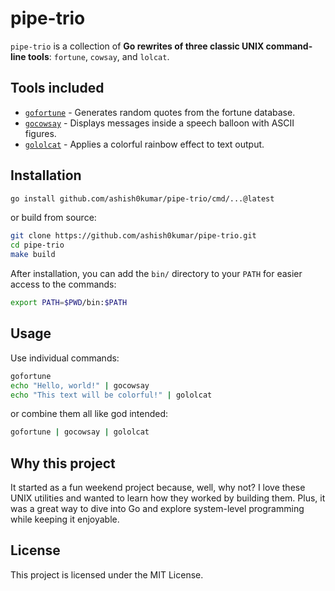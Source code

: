 # pipe-trio

`pipe-trio` is a collection of **Go rewrites of three classic UNIX
command-line tools**: `fortune`, `cowsay`, and `lolcat`.

## Tools included

- [`gofortune`](./cmd/gofortune) - Generates random quotes from the fortune
  database.
- [`gocowsay`](./cmd/gocowsay) - Displays messages inside a speech balloon with
  ASCII figures.
- [`gololcat`](./cmd/gololcat) - Applies a colorful rainbow effect to text
  output.

## Installation

```sh
go install github.com/ashish0kumar/pipe-trio/cmd/...@latest
```

or build from source:

```sh
git clone https://github.com/ashish0kumar/pipe-trio.git
cd pipe-trio
make build
```

After installation, you can add the `bin/` directory to your `PATH` for easier
access to the commands:

```sh
export PATH=$PWD/bin:$PATH
```

## Usage

Use individual commands:

```sh
gofortune
echo "Hello, world!" | gocowsay
echo "This text will be colorful!" | gololcat
```

or combine them all like god intended:

```sh
gofortune | gocowsay | gololcat
```

## Why this project

It started as a fun weekend project because, well, why not? I love these UNIX
utilities and wanted to learn how they worked by building them. Plus, it was a
great way to dive into Go and explore system-level programming while keeping it
enjoyable.

## License

This project is licensed under the MIT License.

